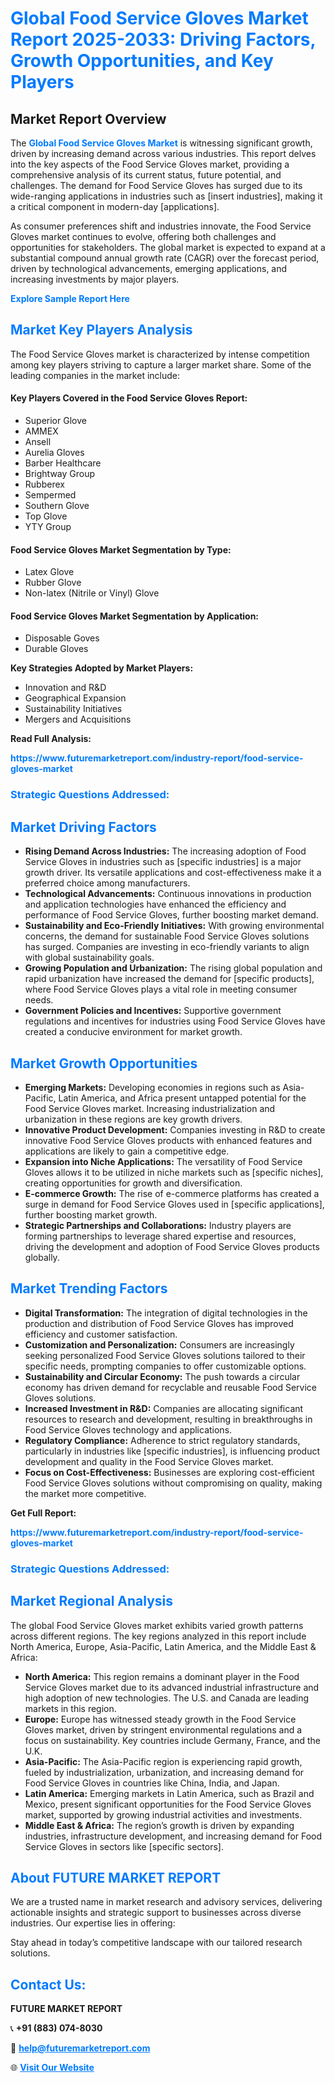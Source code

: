 <h1 style="color: #007BFF;">Global Food Service Gloves Market Report 2025-2033: Driving Factors, Growth Opportunities, and Key Players</h1>

<section id="overview">
<h2>Market Report Overview</h2>
<p>The <a href="https://www.futuremarketreport.com/industry-report/food-service-gloves-market" style="color: #007BFF; text-decoration: none;"><strong>Global Food Service Gloves Market</strong></a> is witnessing significant growth, driven by increasing demand across various industries. This report delves into the key aspects of the Food Service Gloves market, providing a comprehensive analysis of its current status, future potential, and challenges. The demand for Food Service Gloves has surged due to its wide-ranging applications in industries such as [insert industries], making it a critical component in modern-day [applications].</p>
<p>As consumer preferences shift and industries innovate, the Food Service Gloves market continues to evolve, offering both challenges and opportunities for stakeholders. The global market is expected to expand at a substantial compound annual growth rate (CAGR) over the forecast period, driven by technological advancements, emerging applications, and increasing investments by major players.</p>
</section>

<section id="overview">
<p><a href="https://www.futuremarketreport.com/request-sample/reportId=103992" style="color: #007BFF; text-decoration: none;"><strong>Explore Sample Report Here</strong></a></p>
</section>

<section id="key-players">
<h2 style="color: #007BFF;">Market Key Players Analysis</h2>
<p>The Food Service Gloves market is characterized by intense competition among key players striving to capture a larger market share. Some of the leading companies in the market include:</p>
<h4>Key Players Covered in the Food Service Gloves Report:</h4>
<ul><li>Superior Glove</li><li>AMMEX</li><li>Ansell</li><li>Aurelia Gloves</li><li>Barber Healthcare</li><li>Brightway Group</li><li>Rubberex</li><li>Sempermed</li><li>Southern Glove</li><li>Top Glove</li><li>YTY Group</li></ul>
<h4>Food Service Gloves Market Segmentation by Type:</h4>
<ul><li>Latex Glove</li><li>Rubber Glove</li><li>Non-latex (Nitrile or Vinyl) Glove</li></ul>

<h4>Food Service Gloves Market Segmentation by Application:</h4>
<ul><li>Disposable Goves</li><li>Durable Gloves</li></ul>
<p><strong>Key Strategies Adopted by Market Players:</strong></p>
<ul>
<li>Innovation and R&D</li>
<li>Geographical Expansion</li>
<li>Sustainability Initiatives</li>
<li>Mergers and Acquisitions</li>
</ul>
</section>

<section>
<p><strong>Read Full Analysis: </strong></p><a href="https://www.futuremarketreport.com/industry-report/food-service-gloves-market" style="color: #007BFF; text-decoration: none;"><strong>https://www.futuremarketreport.com/industry-report/food-service-gloves-market</strong></a>
<h3 style="color: #007BFF;">Strategic Questions Addressed:</h3>
</section>

<section id="driving-factors">
<h2 style="color: #007BFF;">Market Driving Factors</h2>
<ul>
<li><strong>Rising Demand Across Industries:</strong> The increasing adoption of Food Service Gloves in industries such as [specific industries] is a major growth driver. Its versatile applications and cost-effectiveness make it a preferred choice among manufacturers.</li>
<li><strong>Technological Advancements:</strong> Continuous innovations in production and application technologies have enhanced the efficiency and performance of Food Service Gloves, further boosting market demand.</li>
<li><strong>Sustainability and Eco-Friendly Initiatives:</strong> With growing environmental concerns, the demand for sustainable Food Service Gloves solutions has surged. Companies are investing in eco-friendly variants to align with global sustainability goals.</li>
<li><strong>Growing Population and Urbanization:</strong> The rising global population and rapid urbanization have increased the demand for [specific products], where Food Service Gloves plays a vital role in meeting consumer needs.</li>
<li><strong>Government Policies and Incentives:</strong> Supportive government regulations and incentives for industries using Food Service Gloves have created a conducive environment for market growth.</li>
</ul>
</section>

<section id="growth-opportunities">
<h2 style="color: #007BFF;">Market Growth Opportunities</h2>
<ul>
<li><strong>Emerging Markets:</strong> Developing economies in regions such as Asia-Pacific, Latin America, and Africa present untapped potential for the Food Service Gloves market. Increasing industrialization and urbanization in these regions are key growth drivers.</li>
<li><strong>Innovative Product Development:</strong> Companies investing in R&D to create innovative Food Service Gloves products with enhanced features and applications are likely to gain a competitive edge.</li>
<li><strong>Expansion into Niche Applications:</strong> The versatility of Food Service Gloves allows it to be utilized in niche markets such as [specific niches], creating opportunities for growth and diversification.</li>
<li><strong>E-commerce Growth:</strong> The rise of e-commerce platforms has created a surge in demand for Food Service Gloves used in [specific applications], further boosting market growth.</li>
<li><strong>Strategic Partnerships and Collaborations:</strong> Industry players are forming partnerships to leverage shared expertise and resources, driving the development and adoption of Food Service Gloves products globally.</li>
</ul>
</section>

<section id="trending-factors">
<h2 style="color: #007BFF;">Market Trending Factors</h2>
<ul>
<li><strong>Digital Transformation:</strong> The integration of digital technologies in the production and distribution of Food Service Gloves has improved efficiency and customer satisfaction.</li>
<li><strong>Customization and Personalization:</strong> Consumers are increasingly seeking personalized Food Service Gloves solutions tailored to their specific needs, prompting companies to offer customizable options.</li>
<li><strong>Sustainability and Circular Economy:</strong> The push towards a circular economy has driven demand for recyclable and reusable Food Service Gloves solutions.</li>
<li><strong>Increased Investment in R&D:</strong> Companies are allocating significant resources to research and development, resulting in breakthroughs in Food Service Gloves technology and applications.</li>
<li><strong>Regulatory Compliance:</strong> Adherence to strict regulatory standards, particularly in industries like [specific industries], is influencing product development and quality in the Food Service Gloves market.</li>
<li><strong>Focus on Cost-Effectiveness:</strong> Businesses are exploring cost-efficient Food Service Gloves solutions without compromising on quality, making the market more competitive.</li>
</ul>
</section>

<section>
<p><strong>Get Full Report: </strong></p><a href="https://www.futuremarketreport.com/industry-report/food-service-gloves-market" style="color: #007BFF; text-decoration: none;"><strong>https://www.futuremarketreport.com/industry-report/food-service-gloves-market</strong></a>
<h3 style="color: #007BFF;">Strategic Questions Addressed:</h3>
</section>


<section id="regional-analysis">
<h2 style="color: #007BFF;">Market Regional Analysis</h2>
<p>The global Food Service Gloves market exhibits varied growth patterns across different regions. The key regions analyzed in this report include North America, Europe, Asia-Pacific, Latin America, and the Middle East & Africa:</p>
<ul>
<li><strong>North America:</strong> This region remains a dominant player in the Food Service Gloves market due to its advanced industrial infrastructure and high adoption of new technologies. The U.S. and Canada are leading markets in this region.</li>
<li><strong>Europe:</strong> Europe has witnessed steady growth in the Food Service Gloves market, driven by stringent environmental regulations and a focus on sustainability. Key countries include Germany, France, and the U.K.</li>
<li><strong>Asia-Pacific:</strong> The Asia-Pacific region is experiencing rapid growth, fueled by industrialization, urbanization, and increasing demand for Food Service Gloves in countries like China, India, and Japan.</li>
<li><strong>Latin America:</strong> Emerging markets in Latin America, such as Brazil and Mexico, present significant opportunities for the Food Service Gloves market, supported by growing industrial activities and investments.</li>
<li><strong>Middle East & Africa:</strong> The region’s growth is driven by expanding industries, infrastructure development, and increasing demand for Food Service Gloves in sectors like [specific sectors].</li>
</ul>
</section>

<footer>
<h2 style="color: #007BFF;">About FUTURE MARKET REPORT</h2>
<p>We are a trusted name in market research and advisory services, delivering actionable insights and strategic support to businesses across diverse industries. Our expertise lies in offering:</p>

<p>Stay ahead in today’s competitive landscape with our tailored research solutions.</p>

<h2 style="color: #007BFF;">Contact Us:</h2>
<p><strong>FUTURE MARKET REPORT</strong></p>
<p>📞 <strong>+91 (883) 074-8030</strong></p>
<p>📧 <strong><a href="mailto:help@futuremarketreport.com" style="color: #007BFF;">help@futuremarketreport.com</a></strong></p>
<p>🌐 <strong><a href="https://www.futuremarketreport.com/" style="color: #007BFF;">Visit Our Website</a></strong></p>
</footer>